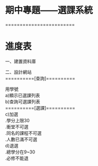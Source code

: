 # 期中專題——選課系統  
========================  
# 進度表  
一、建置資料庫   
  
二、設計網站  
==========[查詢]==========
 
用學號  
a)顯示已選課列表  
b)查詢可選課列表  
==========[選課]==========  
c)加選  
.學分上限30  
.衝堂不可選  
.同名的課程不可選  
.人數已滿不可選    
d)退選  
.總學分在9~30  
.必修不能退  
  

